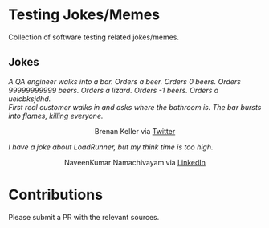 # Testing Jokes/Memes

Collection of software testing related jokes/memes.

## Jokes

*A QA engineer walks into a bar. Orders a beer. Orders 0 beers. Orders 99999999999 beers. Orders a lizard. Orders -1 beers. Orders a ueicbksjdhd.  
First real customer walks in and asks where the bathroom is. The bar bursts into flames, killing everyone.*

<p align="center">Brenan Keller via <a href="https://twitter.com/brenankeller/status/1068615953989087232?lang=en">Twitter</a></p>

*I have a joke about LoadRunner, but my think time is too high.*  
<p align="center">NaveenKumar Namachivayam via <a href="https://www.linkedin.com/posts/naveenkumarn_loadrunner-performancetesting-activity-6696591926348582912-Mu1K/">LinkedIn</a></p>

# Contributions

Please submit a PR with the relevant sources.
